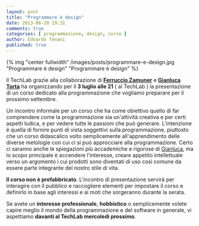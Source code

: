 ```yaml
---
layout: post
title: "Programmare è design"
date: 2013-06-28 19:31
comments: true
categories: [ programmazione, design, corso ]
author: Edoardo Tenani
published: true
---
```


{% img "center fullwidth" /images/posts/programmare-e-design.jpg "Programmare è design" "Programmare è design" %}

Il TechLab grazie alla collaborazione di **[Ferruccio Zamuner](http://nonsolosoft.com/solo/chisiamo.shtml)** e **[Gianluca Torta](http://www.unito.it/unitoWAR/page/dipartimenti1/D004/D004_personale_batch_BasicBook_Docenti_IT7?id=180631)** ha organizzando per il **3 luglio alle 21** ( al TechLab ) la presentazione di un corso dedicato alla programmazione che vogliamo preparare per il prossimo settembre.

<!-- more -->

Un incontro informale per un corso che ha come obiettivo quello di far comprendere come la programmazione sia un'attività creativa e per certi aspetti ludica, e per vedere tutte le passioni che può generare.
L'intenzione è quella di fornire punti di vista soggettivi sulla programmazione, piuttosto che un corso didascalico volto semplicemente all'apprendimento delle diverse metologie con cui ci si può approcciare alla programmazione.
Certo ci saranno anche le spiegazioni più accademiche e rigorose di [Gianluca](http://www.unito.it/unitoWAR/page/dipartimenti1/D004/D004_personale_batch_BasicBook_Docenti_IT7?id=180631), ma lo scopo principale è accendere l'interesse, creare appetito intellettuale verso un argomento i cui prodotti sono diventati di uso così comune da essere parte integrante del nostro stile di vita.

**Il corso non è prefabbricato**. L'incontro di presentazione servirà per interagire con il pubblico e raccogliere elementi per impostare il corso e definirlo in base agli interessi e ai moti che sorgeranno durante la serata.

Se avete un **interesse professionale**, **hobbistico** o semplicemente volete capire meglio il mondo della programmazione e del software in generale, vi aspettiamo **davanti al TechLab mercoledì prossimo**.

